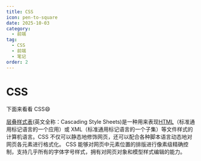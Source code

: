 ```yaml
---
title: CSS
icon: pen-to-square
date: 2025-10-03
category:
  - 前端
tag:
  - CSS
  - 前端
  - 笔记
order: 2
---
```


# CSS

下面来看看 CSS:smile:

<!-- more -->

[层叠样式表][1](英文全称：Cascading Style Sheets)是一种用来表现[HTML][2]（标准通用标记语言的一个应用）或 XML（标准通用标记语言的一个子集）等文件样式的计算机语言。CSS 不仅可以静态地修饰网页，还可以配合各种脚本语言动态地对网页各元素进行格式化。
CSS 能够对网页中元素位置的排版进行像素级精确控制，支持几乎所有的字体字号样式，拥有对网页对象和模型样式编辑的能力。

[1]: https://baike.baidu.com/item/CSS/5483256 "CSS百度百科"
[2]: https://baike.baidu.com/item/HTML/97049 "HTML百度百科"
